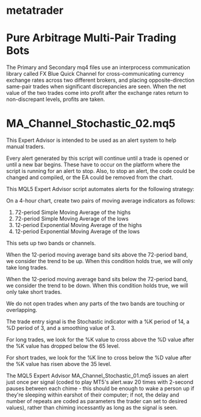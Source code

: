 # metatrader

# Pure Arbitrage Multi-Pair Trading Bots

The Primary and Secondary mq4 files use an interprocess communication library called FX Blue Quick Channel for cross-communicating currency exchange rates across two different brokers, and placing opposite-direction same-pair trades when significant discrepancies are seen.  When the net value of the two trades come into profit after the exchange rates return to non-discrepant levels, profits are taken.

# MA_Channel_Stochastic_02.mq5

This Expert Advisor is intended to be used as an alert system to help manual traders.

Every alert generated by this script will continue until
a trade is opened or until a new bar begins.  These have
to occur on the platform where the script is running for
an alert to stop.  Also, to stop an alert, the code could
be changed and compiled, or the EA could be removed from
the chart.

This MQL5 Expert Advisor script automates alerts for the following strategy:

On a 4-hour chart, create two pairs of moving average
indicators as follows:
  1)  72-period Simple Moving Average of the highs
  2)  72-period Simple Moving Average of the lows
  3)  12-period Exponential Moving Average of the highs
  4)  12-period Exponential Moving Average of the lows

This sets up two bands or channels.

When the 12-period moving average band sits above the
72-period band, we consider the trend to be up.  When this
condition holds true, we will only take long trades.
       
When the 12-period moving average band sits below the
72-period band, we consider the trend to be down.  When this
condition holds true, we will only take short trades.

We do not open trades when any parts of the two bands are
touching or overlapping.

The trade entry signal is the Stochastic indicator with
a %K period of 14, a %D period of 3, and a smoothing value
of 3.

For long trades, we look for the %K value to cross above
the %D value after the %K value has dropped below the 65 level.

For short trades, we look for the %K line to cross below
the %D value after the %K value has risen above the 35 level.

The MQL5 Expert Advisor MA_Channel_Stochastic_01.mq5 issues an alert just once per signal
(coded to play MT5's alert.wav 20 times with 2-second pauses between each chime - this should
be enough to wake a person up if they're sleeping within earshot of their computer; if not,
the delay and number of repeats are coded as parameters the trader can set to desired values),
rather than chiming incessantly as long as the signal is seen.
